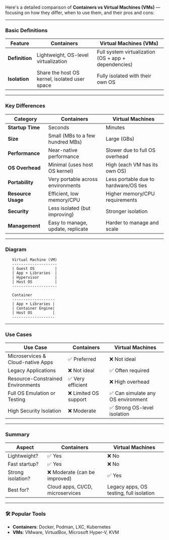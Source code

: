 Here's a detailed comparison of **Containers vs Virtual Machines (VMs)** — focusing on how they differ, when to use them, and their pros and cons:

---

### Basic Definitions

| Feature        | **Containers**                                | **Virtual Machines (VMs)**                           |
| -------------- | --------------------------------------------- | ---------------------------------------------------- |
| **Definition** | Lightweight, OS-level virtualization          | Full system virtualization (OS + app + dependencies) |
| **Isolation**  | Share the host OS kernel, isolated user space | Fully isolated with their own OS                     |

---

### Key Differences

| Category           | **Containers**                    | **Virtual Machines**                  |
| ------------------ | --------------------------------- | ------------------------------------- |
| **Startup Time**   | Seconds                           | Minutes                               |
| **Size**           | Small (MBs to a few hundred MBs)  | Large (GBs)                           |
| **Performance**    | Near-native performance           | Slower due to full OS overhead        |
| **OS Overhead**    | Minimal (uses host OS kernel)     | High (each VM has its own OS)         |
| **Portability**    | Very portable across environments | Less portable due to hardware/OS ties |
| **Resource Usage** | Efficient, low memory/CPU         | Higher memory/CPU requirements        |
| **Security**       | Less isolated (but improving)     | Stronger isolation                    |
| **Management**     | Easy to manage, update, replicate | Harder to manage and scale            |

---

### Diagram

```
   Virtual Machine (VM)
   --------------------
   | Guest OS         |
   | App + Libraries  |
   | Hypervisor       |
   | Host OS          |
   --------------------

   Container
   -------------------
   | App + Libraries |
   | Container Engine|
   | Host OS         |
   -------------------
```

---

### Use Cases

| Use Case                          | Containers           | Virtual Machines                  |
| --------------------------------- | -------------------- | --------------------------------- |
| Microservices & Cloud-native Apps | ✅ Preferred          | ❌ Not ideal                       |
| Legacy Applications               | ❌ Not ideal          | ✅ Often required                  |
| Resource-Constrained Environments | ✅ Very efficient     | ❌ High overhead                   |
| Full OS Emulation or Testing      | ❌ Limited OS support | ✅ Can simulate any OS environment |
| High Security Isolation           | ❌ Moderate           | ✅ Strong OS-level isolation       |

---

### Summary

| **Aspect**        | **Containers**                   | **Virtual Machines**                    |
| ----------------- | -------------------------------- | --------------------------------------- |
| Lightweight?      | ✅ Yes                            | ❌ No                                    |
| Fast startup?     | ✅ Yes                            | ❌ No                                    |
| Strong isolation? | ❌ Moderate (can be improved)     | ✅ Yes                                   |
| Best for?         | Cloud apps, CI/CD, microservices | Legacy apps, OS testing, full isolation |

---

### 🛠 Popular Tools

* **Containers**: Docker, Podman, LXC, Kubernetes
* **VMs**: VMware, VirtualBox, Microsoft Hyper-V, KVM
